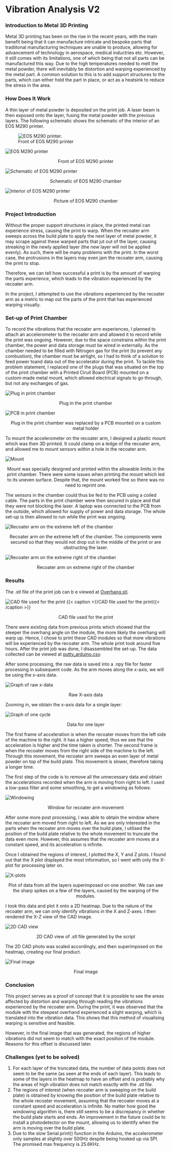 # Vibration Analysis V2
### Introduction to Metal 3D Printing
Metal 3D printing has been on the rise in the recent years, with the main benefit being that it can manufacture intricate and bespoke parts that tradiitonal manufacturing techniques are unable to produce, allowing for advancement of technology in aerospace, medical inductries etc.
However, it still comes with its limitations, one of which being that not all parts can be manufactured this way. Due to the high temperatures needed to melt the metal powder, there will inevitably be distortion and warping experienced by the metal part. A common solution to this is to add
support structures to the parts, which can either hold the part in place, or act as a heatsink to reduce the stress in the area.

### How Does It Work
A thin layer of metal powder is deposited on the print job. A laser beam is then exposed onto the layer, fusing the metal powder with the previous layers.
The following schematic shows the schematic of the interior of an EOS M290 printer.

<figure>
  <img
  src="./Photos/EOS M290.jpeg"
  alt="EOS M290 printer.">
  <figcaption>Front of EOS M290 printer</figcaption>
</figure>

![EOS M290 printer](<./Photos/EOS M290.jpeg>)
<figcaption align = "center">Front of EOS M290 printer</figcaption>

![Schematic of EOS M290 printer](<./Photos/EOSM290 schematic.png>)
<figcaption align = "center">Schematic of EOS M290 chamber</figcaption>

![Interior of EOS M290 printer](<./Photos/M290 interior.png>)
<figcaption align = "center">Picture of EOS M290 chamber</figcaption>

### Project Introduction
Without the proper support structures in place, the printed metal can experience stress, causing the print to warp. When the recoater arm sweeps across the build plate to apply the next layer of metal powder, it may scrape against these warped parts that jut out of the layer, causing streaking in the newly applied layer (the new layer will not be applied evenly).
As such, there will be many problems with the print. In the worst case, the protrusions in the layers may even jam the recoater arm, causing the print to stop.

Therefore, we can tell how successful a print is by the amount of warping the parts experience, which leads to the vibration experienced by the recoater arm.

In the project, I attempted to use the vibrations experienced by the recoater arm as a metric to map out the parts of the print that has experienced warping visually.

### Set-up of Print Chamber 

To record the vibrations that the recoater arm experiences, I planned to attach an accelerometer to the recoater arm and allowed it to record while the print was ongoing. However, due to the space constrains within the print chamber, the power and data storage must be wired in externally.
As the chamber needed to be filled with Nitrogen gas for the print (to prevent any combustion), the chamber must be airtight, so I had to think of a solution to feed power toand data out of the accelerator during the print.
To tackle this problem statement, I replaced one of the plugs that was situated on the top of the print chamber with a Printed Ciruit Board (PCB) mounted on a custom-made metal mount, which allowed electrical signals to go through, but not any exchanges of gas.

![Plug in print chamber](<./Photos/Plug.png>)
<figcaption align = "center">Plug in the print chamber</figcaption>

![PCB in print chamber](<./Photos/PCB.png>)
<figcaption align = "center">Plug in the print chamber was replaced by a PCB mounted on a custom metal holder</figcaption>

To mount the accelerometer on the recoater arm, I designed a plastic mount which was then 3D printed. It could clamp on a ledge of the recoater arm, and allowed me to mount sensors within a hole in the recoater arm.

![Mount](<./Photos/Mount.png>)
<figcaption align = "center">Mount was specially designed and printed within the allowable limits in the print chamber. There were some issues when printing the mount which led to its uneven surface. Despite that, the mount worked fine so there was no need to reprint one.</figcaption>

The sensors in the chamber could thus be fed to the PCB using a coiled cable. The parts in the print chamber were then secured in place and that they were not blocking the laser. A laptop was connected to the PCB from the outside, which allowed for supply of power and data storage. The whole set-up is then allowed to run while the print was ongoing.

![Recoater arm on the extreme left of the chamber](<./Photos/Arm on left.png>)
<figcaption align = "center">Recoater arm on the extreme left of the chamber. The components were secured so that they would not drop out in the middle of the print or are obstructing the laser.</figcaption>

![Recoater arm on the extreme right of the chamber](<./Photos/Arm on right.png>)
<figcaption align = "center">Recoater arm on extreme right of the chamber</figcaption>

### Results

The .stl file of the print job can b e viewed at [Overhang.stl](<./Photos/Overhang.stl>).

![CAD file used for the print](<./Photos/CAD_file.png>)
{{< caption >}}CAD file used for the print{{< /caption >}}
<figcaption align = "center">CAD file used for the print</figcaption>


There were existing data from previous prints which showed that the steeper the overhang angle on the module, the more likely the overhang will warp up. Hence, I chose to print these CAD modules so that more vibrations will be experienced by the recoater arm.
The whole print took around five hours. After the print job was done, I disassembled the set-up. The data collected can be viewed at [putty_arduino.csv](<./putty_arduino.csv>).

After some processing, the raw data is saved into a .npy file for faster processing in subsequent code. As the arm moves along the x-axis, we will be using the x-axis data.

![Graph of raw x-data](<./Photos/Raw image graph.png>)
<figcaption align = "center">Raw X-axis data</figcaption>

Zooming in, we obtain the x-axis data for a single layer:

![Graph of one cycle](<./Photos/One cycle.png>)
<figcaption align = "center">Data for one layer</figcaption>

The first frame of acceleration is when the recoater moves from the left side of the machine to the right. It has a higher speed, thus we see that the acceleration is higher and the time taken is shorter. The second frame is when the recoater moves from the right side of the 
machine to the left. Through this movement, the recoater arm sweeps an even layer of metal powder on top of the build plate. This movement is slower, therefore taking a longer time.

The first step of the code is to remove all the unnecessary data and obtain the accelerations recorded when the arm is moving from right to left. I used a low-pass filter and some smoothing, to get a windowing as follows:

![Windowing](<./Photos/Windowing.png>)
<figcaption align = "center">Window for recoater arm movement</figcaption>

After some more post processing, I was able to obtain the window where the recoater arm moved from right to left. As we are only interested in the parts when the recoater arm moves over the build plate, I utilised the position of the build plate relative to the whole movement to truncate the data even more. However,
this assumes that the recoater arm moves at a constant speed, and its acceleration is infinite.

Once I obtained the regions of interest, I plotted the X, Y and Z plots. I found out that the X plot displayed the most information, so I went with only the X-plot for processing later on.

![X-plots](<./Photos/X-axis plot.png>)
<figcaption align = "center">Plot of data from all the layers superimposed on one another. We can see the sharp spikes on a few of the layers, caused by the warping of the modules. 
</figcaption>

I took this data and plot it onto a 2D heatmap. Due to the nature of the recoater arm, we can only identify vibrations in the X and Z-axes. I then rendered the X-Z view of the CAD image.

![2D CAD view](<./Photos/2D-cadview.png>)
<figcaption align = "center">2D CAD view of .stl file generated by the script</figcaption>

The 2D CAD photo was scaled accordingly, and then superimposed on the heatmap, creating our final product.

![Final image](<./Photos/Final image.png>)
<figcaption align = "center">Final image</figcaption>

### Conclusion
This project serves as a proof of concept that it is possible to see the areas affected by distortion and warping through reading the vibrations experienced by the recoater arm. During the print, it was observed that the module with the steepest overhand experienced a slight warping, which is translated into the vibration data. This shows that this method of visualising warping is sensitive and feasible.

However, in the final image that was generated, the regions of higher vibrations did not seem to match with the exact position of the module. Reasons for this offset is discussed later.

### Challenges (yet to be solved)
1. For each layer of the truncated data, the number of data points does not seem to be the same (as seen at the ends of each layer). This leads to some of the layers in the heatmap to have an offset and is probably why the areas of high vibration does not match exactly with the .stl file.
2. The regions of interest (when recoater arm is sweeping on the build plate) is obtained by knowing the position of the build plate relative to the whole recoater movement, assuming that the recoater moves at a constant speed and acceleration is infinite. No matter how good the windowing algorithm is, there still seems to be a discrepancy in whether the build plate starts and ends. An improvement in the future could be to install a photodetector on the mount, allowing us to identify when the arm is moving over the build plate.
3. Due to the slow Serial.print() function in the Arduino, the accelerometer only samples at slightly over 500Hz despite being hooked up via SPI. The promised max frequency is 25.6KHz.